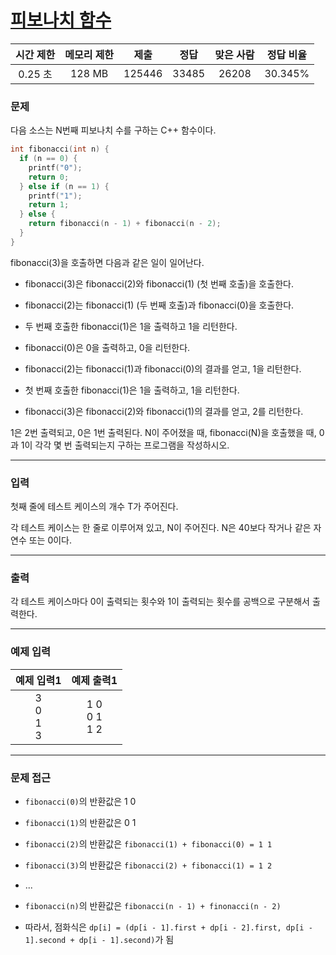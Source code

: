 # [피보나치 함수](https://www.acmicpc.net/problem/1003)

<div align = center>

| 시간 제한 | 메모리 제한 |  제출  | 정답  | 맞은 사람 | 정답 비율 |
| :-------: | :---------: | :----: | :---: | :-------: | :-------: |
|  0.25 초  |   128 MB    | 125446 | 33485 |   26208   |  30.345%  |

</div>

### 문제

다음 소스는 N번째 피보나치 수를 구하는 C++ 함수이다.

```cpp
int fibonacci(int n) {
  if (n == 0) {
    printf("0");
    return 0;
  } else if (n == 1) {
    printf("1");
    return 1;
  } else {
    return fibonacci(n - 1) + fibonacci(n - 2);
  }
}
```

fibonacci(3)을 호출하면 다음과 같은 일이 일어난다.

  - fibonacci(3)은 fibonacci(2)와 fibonacci(1) (첫 번째 호출)을 호출한다.

  - fibonacci(2)는 fibonacci(1) (두 번째 호출)과 fibonacci(0)을 호출한다.

  - 두 번째 호출한 fibonacci(1)은 1을 출력하고 1을 리턴한다.

  - fibonacci(0)은 0을 출력하고, 0을 리턴한다.

  - fibonacci(2)는 fibonacci(1)과 fibonacci(0)의 결과를 얻고, 1을 리턴한다.

  - 첫 번째 호출한 fibonacci(1)은 1을 출력하고, 1을 리턴한다.

  - fibonacci(3)은 fibonacci(2)와 fibonacci(1)의 결과를 얻고, 2를 리턴한다.

1은 2번 출력되고, 0은 1번 출력된다. N이 주어졌을 때, fibonacci(N)을 호출했을 때, 0과 1이 각각 몇 번 출력되는지 구하는 프로그램을 작성하시오.

---

### 입력

첫째 줄에 테스트 케이스의 개수 T가 주어진다.

각 테스트 케이스는 한 줄로 이루어져 있고, N이 주어진다. N은 40보다 작거나 같은 자연수 또는 0이다.

---

### 출력

각 테스트 케이스마다 0이 출력되는 횟수와 1이 출력되는 횟수를 공백으로 구분해서 출력한다.

---

### 예제 입력

|     예제 입력1      |     예제 출력1      |
| :-----------------: | :-----------------: |
| 3<br/>0<br/>1<br/>3 | 1 0<br/>0 1<br/>1 2 |

---

### 문제 접근

  - `fibonacci(0)`의 반환값은 1 0

  - `fibonacci(1)`의 반환값은 0 1

  - `fibonacci(2)`의 반환값은 `fibonacci(1) + fibonacci(0) = 1 1`

  - `fibonacci(3)`의 반환값은 `fibonacci(2) + fibonacci(1) = 1 2`

  - ...

  - `fibonacci(n)`의 반환값은 `fibonacci(n - 1) + finonacci(n - 2)`

  - 따라서, 점화식은 `dp[i] = (dp[i - 1].first + dp[i - 2].first, dp[i - 1].second + dp[i - 1].second)`가 됨